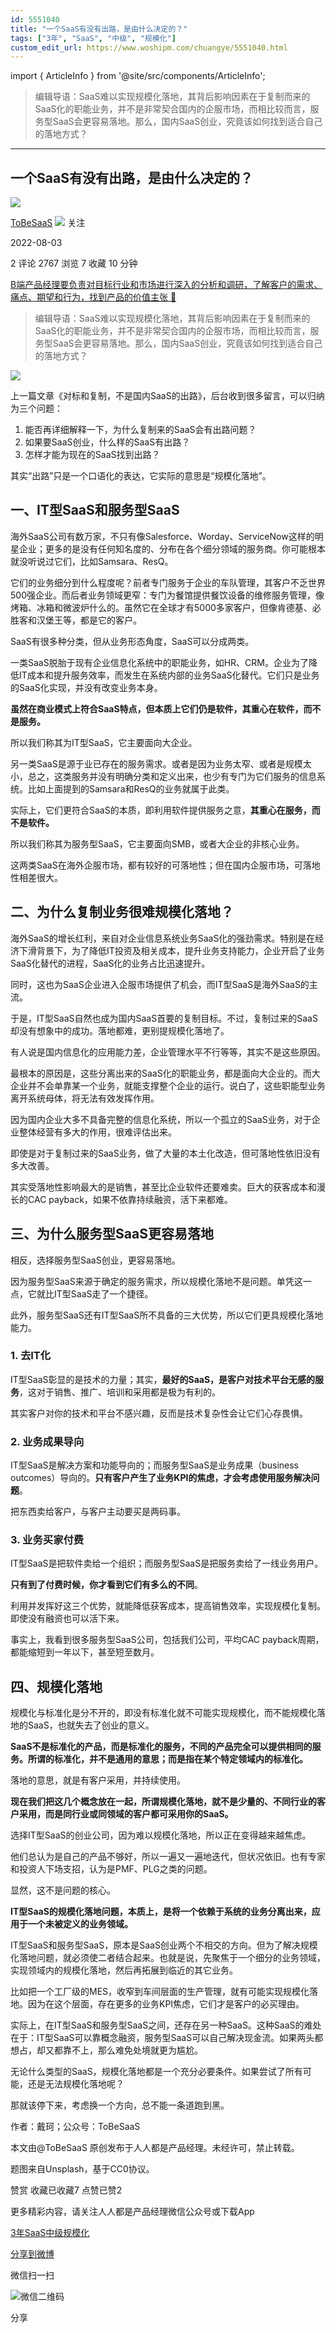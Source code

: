 ```yaml
---
id: 5551040
title: "一个SaaS有没有出路，是由什么决定的？"
tags: ["3年", "SaaS", "中级", "规模化"]
custom_edit_url: https://www.woshipm.com/chuangye/5551040.html
---
```

import { ArticleInfo } from '@site/src/components/ArticleInfo';

<ArticleInfo
    author="ToBeSaaS"
    authorLink="https://www.woshipm.com/u/1341134"
    published="2022-08-03"
    views={2767}
    comments={2}
    collects={7}
/>

> 编辑导语：SaaS难以实现规模化落地，其背后影响因素在于复制而来的SaaS化的职能业务，并不是非常契合国内的企服市场，而相比较而言，服务型SaaS会更容易落地。那么，国内SaaS创业，究竟该如何找到适合自己的落地方式？

---

## 一个SaaS有没有出路，是由什么决定的？

[![](https://static.qidianla.com/woshipm_def_head_1.jpg?imageView2/1/w/72/h/72/q/100)](https://www.woshipm.com/u/1341134)

[ToBeSaaS](https://www.woshipm.com/u/1341134) ![](https://static.woshipm.com/tag/1101_1@2x.png) 关注

2022-08-03

2 评论 2767 浏览 7 收藏 10 分钟

[B端产品经理要负责对目标行业和市场进行深入的分析和调研，了解客户的需求、痛点、期望和行为，找到产品的价值主张 🔗](https://ke.qidianla.com/courses/bcpm)

> 编辑导语：SaaS难以实现规模化落地，其背后影响因素在于复制而来的SaaS化的职能业务，并不是非常契合国内的企服市场，而相比较而言，服务型SaaS会更容易落地。那么，国内SaaS创业，究竟该如何找到适合自己的落地方式？

![](https://image.woshipm.com/wp-files/2022/08/MnbBmiF8pKVuZ4BZOQYP.jpg)

上一篇文章《对标和复制，不是国内SaaS的出路》，后台收到很多留言，可以归纳为三个问题：

1.  能否再详细解释一下，为什么复制来的SaaS会有出路问题？
2.  如果要SaaS创业，什么样的SaaS有出路？
3.  怎样才能为现在的SaaS找到出路？

其实“出路”只是一个口语化的表达，它实际的意思是“规模化落地”。

## 一、IT型SaaS和服务型SaaS

海外SaaS公司有数万家，不只有像Salesforce、Worday、ServiceNow这样的明星企业；更多的是没有任何知名度的、分布在各个细分领域的服务商。你可能根本就没听说过它们，比如Samsara、ResQ。

它们的业务细分到什么程度呢？前者专门服务于企业的车队管理，其客户不乏世界500强企业。而后者业务领域更窄：专门为餐馆提供餐饮设备的维修服务管理，像烤箱、冰箱和微波炉什么的。虽然它在全球才有5000多家客户，但像肯德基、必胜客和汉堡王等，都是它的客户。

SaaS有很多种分类，但从业务形态角度，SaaS可以分成两类。

一类SaaS脱胎于现有企业信息化系统中的职能业务，如HR、CRM。企业为了降低IT成本和提升服务效率，而发生在系统内部的业务SaaS化替代。它们只是业务的SaaS化实现，并没有改变业务本身。

**虽然在商业模式上符合SaaS特点，但本质上它们仍是软件，其重心在软件，而不是服务。**

所以我们称其为IT型SaaS，它主要面向大企业。

另一类SaaS是源于业已存在的服务需求。或者是因为业务太窄、或者是规模太小，总之，这类服务并没有明确分类和定义出来，也少有专门为它们服务的信息系统。比如上面提到的Samsara和ResQ的业务就属于此类。

实际上，它们更符合SaaS的本质，即利用软件提供服务之意，**其重心在服务，而不是软件。**

所以我们称其为服务型SaaS，它主要面向SMB，或者大企业的非核心业务。

这两类SaaS在海外企服市场，都有较好的可落地性；但在国内企服市场，可落地性相差很大。

## 二、为什么复制业务很难规模化落地？

海外SaaS的增长红利，来自对企业信息系统业务SaaS化的强劲需求。特别是在经济下滑背景下，为了降低IT投资及相关成本，提升业务支持能力，企业开启了业务SaaS化替代的进程，SaaS化的业务占比迅速提升。

同时，这也为SaaS企业进入企服市场提供了机会，而IT型SaaS是海外SaaS的主流。

于是，IT型SaaS自然也成为国内SaaS首要的复制目标。不过，复制过来的SaaS却没有想象中的成功。落地都难，更别提规模化落地了。

有人说是国内信息化的应用能力差，企业管理水平不行等等，其实不是这些原因。

最根本的原因是，这些分离出来的SaaS化的职能业务，都是面向大企业的。而大企业并不会单靠某一个业务，就能支撑整个企业的运行。说白了，这些职能型业务离开系统母体，将无法有效发挥作用。

因为国内企业大多不具备完整的信息化系统，所以一个孤立的SaaS业务，对于企业整体经营有多大的作用，很难评估出来。

即使是对于复制过来的SaaS业务，做了大量的本土化改造，但可落地性依旧没有多大改善。

其实受落地性影响最大的是销售，甚至比企业软件还要难卖。巨大的获客成本和漫长的CAC payback，如果不依靠持续融资，活下来都难。

## 三、为什么服务型SaaS更容易落地

相反，选择服务型SaaS创业，更容易落地。

因为服务型SaaS来源于确定的服务需求，所以规模化落地不是问题。单凭这一点，它就比IT型SaaS走了一个捷径。

此外，服务型SaaS还有IT型SaaS所不具备的三大优势，所以它们更具规模化落地能力。

### 1\. 去IT化

IT型SaaS彰显的是技术的力量；其实，**最好的SaaS，是客户对技术平台无感的服务**，这对于销售、推广、培训和采用都是极为有利的。

其实客户对你的技术和平台不感兴趣，反而是技术复杂性会让它们心存畏惧。

### 2\. 业务成果导向

IT型SaaS是解决方案和功能导向的；而服务型SaaS是业务成果（business outcomes）导向的。**只有客户产生了业务KPI的焦虑，才会考虑使用服务解决问题**。

把东西卖给客户，与客户主动要买是两码事。

### 3\. 业务买家付费

IT型SaaS是把软件卖给一个组织；而服务型SaaS是把服务卖给了一线业务用户。

**只有到了付费时候，你才看到它们有多么的不同**。

利用并发挥好这三个优势，就能降低获客成本，提高销售效率，实现规模化复制。即使没有融资也可以活下来。

事实上，我看到很多服务型SaaS公司，包括我们公司，平均CAC payback周期，都能缩短到一年以下，甚至短至数月。

## 四、规模化落地

规模化与标准化是分不开的，即没有标准化就不可能实现规模化，而不能规模化落地的SaaS，也就失去了创业的意义。

**SaaS不是标准化的产品，而是标准化的服务，不同的产品完全可以提供相同的服务。所谓的标准化，并不是通用的意思；而是指在某个特定领域内的标准化。**

落地的意思，就是有客户采用，并持续使用。

**现在我们把这几个概念放在一起，所谓规模化落地，就不是少量的、不同行业的客户采用，而是同行业或同领域的客户都可采用你的SaaS。**

选择IT型SaaS的创业公司，因为难以规模化落地，所以正在变得越来越焦虑。

他们总认为是自己的产品不够好，所以一遍又一遍地迭代，但状况依旧。也有专家和投资人下场支招，认为是PMF、PLG之类的问题。

显然，这不是问题的核心。

**IT型SaaS的规模化落地问题，本质上，是将一个依赖于系统的业务分离出来，应用于一个未被定义的业务领域。**

IT型SaaS和服务型SaaS，原本是SaaS创业两个不相交的方向。但为了解决规模化落地问题，就必须使二者结合起来。也就是说，先聚焦于一个细分的业务领域，实现领域内的规模化落地，然后再拓展到临近的其它业务。

比如把一个工厂级的MES，收窄到车间层面的生产管理，就有可能实现规模化落地。因为在这个层面，存在更多的业务KPI焦虑，它们才是客户的必买理由。

实际上，在IT型SaaS和服务型SaaS之间，还存在另一种SaaS。这种SaaS的难处在于：IT型SaaS可以靠概念融资，服务型SaaS可以自己解决现金流。如果两头都想占，却又都靠不上，那么难免处境就更为尴尬。

无论什么类型的SaaS，规模化落地都是一个充分必要条件。如果尝试了所有可能，还是无法规模化落地呢？

那就该停下来，考虑换一个方向，总不能一条道跑到黑。

作者：戴珂；公众号：ToBeSaaS

本文由@ToBeSaaS 原创发布于人人都是产品经理。未经许可，禁止转载。

题图来自Unsplash，基于CC0协议。

赞赏 收藏已收藏7 点赞已赞2

更多精彩内容，请关注人人都是产品经理微信公众号或下载App

[3年](https://www.woshipm.com/tag/3%e5%b9%b4)[SaaS](https://www.woshipm.com/tag/saas)[中级](https://www.woshipm.com/tag/%e4%b8%ad%e7%ba%a7)[规模化](https://www.woshipm.com/tag/%e8%a7%84%e6%a8%a1%e5%8c%96)

[分享到微博](https://service.weibo.com/share/share.php?appkey=2775287854&title=一个SaaS有没有出路，是由什么决定的？&url=https://www.woshipm.com/chuangye/5551040.html&pic=https://image.woshipm.com/wp-files/2022/08/MnbBmiF8pKVuZ4BZOQYP.jpg)

微信扫一扫

![微信二维码](https://api.pwmqr.com/qrcode/create/?url=https://www.woshipm.com/chuangye/5551040.html)

分享